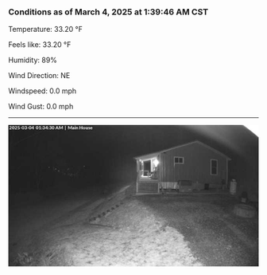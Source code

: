 ### Conditions as of March 4, 2025 at 1:39:46 AM CST 

Temperature: 33.20 &deg;F

Feels like: 33.20 &deg;F

Humidity: 89%

Wind Direction: NE

Windspeed: 0.0 mph

Wind Gust: 0.0 mph

---

<img src="./images/latest.jpeg"/>

